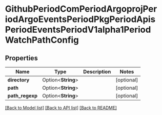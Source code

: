 # GithubPeriodComPeriodArgoprojPeriodArgoEventsPeriodPkgPeriodApisPeriodEventsPeriodV1alpha1PeriodWatchPathConfig

## Properties

Name | Type | Description | Notes
------------ | ------------- | ------------- | -------------
**directory** | Option<**String**> |  | [optional]
**path** | Option<**String**> |  | [optional]
**path_regexp** | Option<**String**> |  | [optional]

[[Back to Model list]](../README.md#documentation-for-models) [[Back to API list]](../README.md#documentation-for-api-endpoints) [[Back to README]](../README.md)


